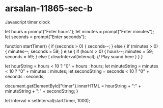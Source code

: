 # arsalan-11865-sec-b
Javascript timer clock


let hours = prompt("Enter hours");
let minutes = prompt("Enter minutes");
let seconds = prompt("Enter seconds");

function startTimer() {
  if (seconds > 0) {
    seconds--;
  } else {
    if (minutes > 0) {
      minutes--;
      seconds = 59;
    } else {
      if (hours > 0) {
        hours--;
        minutes = 59;
        seconds = 59;
      } else {
        clearInterval(interval);
        // Play sound here
      }
    }
  }

  let hourString = hours < 10 ? "0" + hours : hours;
  let minuteString = minutes < 10 ? "0" + minutes : minutes;
  let secondString = seconds < 10 ? "0" + seconds : seconds;

  document.getElementById("timer").innerHTML =
    hourString + ":" + minuteString + ":" + secondString;
}

let interval = setInterval(startTimer, 1000);

